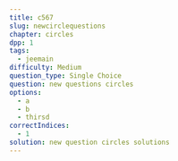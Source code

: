 ```yaml
---
title: c567
slug: newcirclequestions
chapter: circles
dpp: 1
tags:
  - jeemain
difficulty: Medium
question_type: Single Choice
question: new questions circles
options:
  - a
  - b
  - thirsd
correctIndices:
  - 1
solution: new question circles solutions
---
```

